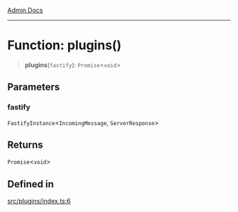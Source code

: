 [Admin Docs](/)

***

# Function: plugins()

> **plugins**(`fastify`): `Promise`\<`void`\>

## Parameters

### fastify

`FastifyInstance`\<`IncomingMessage`, `ServerResponse`\>

## Returns

`Promise`\<`void`\>

## Defined in

[src/plugins/index.ts:6](https://github.com/NishantSinghhhhh/talawa-api/blob/05ae6a4794762096d917a90a3af0db22b7c47392/src/plugins/index.ts#L6)
